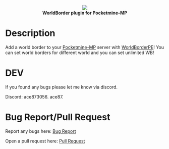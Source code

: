 <p align="center">
    <a href="https://github.com/Terpz710/WorldBorderPE"><img src="https://github.com/Terpz710/WorldBorderPE/blob/main/icon.png"></img></a><br>
    <b>WorldBorder plugin for Pocketmine-MP</b>

# Description
Add a world border to your [Pocketmine-MP](https://github.com/pmmp/PocketMine-MP) server with [WorldBorderPE](https://github.com/Terpz710/WorldBorderPE)! You can set world borders for different world and you can set unlimited WB!

# DEV

If you found any bugs please let me know via discord.

Discord: ace873056.
         ace87.

# Bug Report/Pull Request

Report any bugs here: [Bug Report](https://github.com/Terpz710/WorldBorderPE/issues/new)

Open a pull request here: [Pull Request](https://github.com/Terpz710/WorldBorderPE/pulls)
